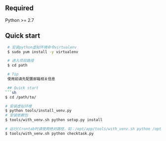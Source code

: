 ## Required
Python >= 2.7

## Quick start
```sh
 # 安装python虚拟环境命令virtualenv
 $ sudo yum install -y virtualenv

 # 进入项目路径
 $ cd path

 # Tip
 使用前请先配置邮箱相关信息

 ## Quick start
```sh
$ cd /path/to/

# 安装虚拟环境
$ python tools/install_venv.py
# 安装依赖包
$ tools/with_venv.sh python setup.py install

# 运行(Crontab时请使用绝对路径，如：/opt/app/tools/with_venv.sh python /opt/app/checktask.py)
$ tools/with_venv.sh python checktask.py
```

